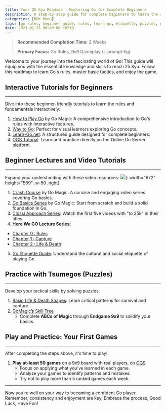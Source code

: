 ```yaml
---
title: Your 25 Kyu Roadmap - Mastering Go for Complete Beginners
description: A step-by-step guide for complete beginners to learn the rules, etiquette, and strategies of Go. Achieve 25 Kyu with ease!
categories: [DDK Menu]
tags: [go rules, beginner guide, rules, learn go, etiquette, puzzles, go game tutorial, 9x9]
date: 2021-01-15 00:00:00 +0530
---
```


> **Recommended Completion Time:** 2 Weeks  
>
> **Primary Focus:** Go Rules, 9x9 Gameplay
{: .prompt-tip}

Welcome to your journey into the fascinating world of Go! This guide will equip you with the essential knowledge and skills to reach 25 Kyu. Follow this roadmap to learn Go's rules, master basic tactics, and enjoy the game.

## Interactive Tutorials for Beginners

---

Dive into these beginner-friendly tutorials to learn the rules and fundamentals interactively:
1. <a href="https://gomagic.org/how-to-play-go-rules/" target="_blank" rel="nofollow noopener noreferrer">How to Play Go</a> by Go Magic: A comprehensive introduction to Go's rules with interactive features.
2. <a href="https://way-to-go.gitlab.io/#/en/intro" target="_blank" rel="nofollow noopener noreferrer">Way to Go</a>: Perfect for visual learners exploring Go concepts. 
3. <a href="https://www.learn-go.net/" target="_blank" rel="nofollow noopener noreferrer">Learn-Go.net</a>: A structured guide designed for complete beginners.
4. <a href="https://online-go.com/learn-to-play-go" target="_blank" rel="nofollow noopener noreferrer">OGS Tutorial</a>: Learn and practice directly on the Online Go Server platform.

## Beginner Lectures and Video Tutorials

---

Expand your understanding with these video resources:
![](https://d1muf25xaso8hp.cloudfront.net/https%3A%2F%2F2c521d1fb17a1d7030287958307e4dad.cdn.bubble.io%2Ff1683683179871x305409518608095400%2Fclossi-approach-draft-1.jpg?w=768&h=691&auto=compress&dpr=1&fit=max){: width="972" height="589" .w-50 .right}
1. <a href="https://gomagic.org/courses/go-rules/" target="_blank" rel="nofollow noopener noreferrer">Crash Course</a> by Go Magic: A concise and engaging video series covering Go basics.
2. <a href="https://youtube.com/playlist?list=PL4DLlaT_bvDG5y6WSfXU8cQsTsb4o3YnT&si=RI-5KXMm2W_zs40y" target="_blank" rel="nofollow noopener noreferrer">Go Basics Series</a> by Go Magic: Start from scratch and build a solid foundation in Go.
3. <a href="https://youtube.com/playlist?list=PL5mVjO5OFYSymMy2Mixl7E5vpwFDO_0B4&si=C_V23Nfre_AJsK2M" target="_blank" rel="nofollow noopener noreferrer">Clossi Approach Series</a>: Watch the first five videos with "to 25k" in their titles.
4. **Here We GO Lecture Series**:
  - <a href="https://youtube.com/playlist?list=PLsIslX1eRChKX-lLgRQQJiXpKRASE46Bb&si=q7cp3u7IjAY-WNdW" target="_blank" rel="nofollow noopener noreferrer">Chapter 0 : Rules</a>
  - <a href="https://youtube.com/playlist?list=PLsIslX1eRChLKaZhzT6skMr33Jw3kV95E&si=_JYqZQhDTcgGY9z8" target="_blank" rel="nofollow noopener noreferrer">Chapter 1 : Capture</a>
  - <a href="https://youtube.com/playlist?list=PLsIslX1eRChJ2cm4dzaP4WCWR_tkqlO3H&si=WTtsb8uNti1j0MJU" target="_blank" rel="nofollow noopener noreferrer">Chapter 2 : Life & Death</a>
5. <a href="https://youtu.be/cnW9dHvxOc0?si=g7onarM5xu6DjVHm" target="_blank" rel="nofollow noopener noreferrer">Go Etiquette Guide</a>: Understand the cultural and social etiquette of playing Go. 

## Practice with Tsumegos (Puzzles)

---

Develop your tactical skills by solving puzzles:
1. <a href="https://youtu.be/D8jl5PtFIVY?si=xAfvcXp1T8WZZrvp" target="_blank" rel="nofollow noopener noreferrer">Basic Life & Death Shapes</a>: Learn critical patterns for survival and capture.
2. <a href="https://gomagic.org/go-problems/" target="_blank" rel="nofollow noopener noreferrer">GoMagic’s Skill Tree</a> 
   - Complete **ABCs of Magic** through **Endgame 9x9** to solidify your basics.

## Play and Practice: Your First Games 

---

After completing the steps above, it's time to play! 
1. **Play at-least 50 games** on a 9x9 board with real players, on <a href="https://online-go.com/" target="_blank" rel="nofollow noopener noreferrer">OGS</a> 
   - Focus on applying what you've learned in each game.  
   - Analyze your games to identify patterns and mistakes. 
   - Try not to play more than 5 ranked games each week.
  
---
 
Now you’re well on your way to becoming a confident Go player. Remember, consistency and enjoyment are key. Embrace the process, 
Good Luck, Have Fun!